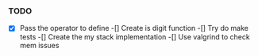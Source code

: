 ### TODO

-[X] Pass the operator to define
-[] Create is digit function
-[] Try do make tests
-[] Create the my stack implementation
-[] Use valgrind to check mem issues
